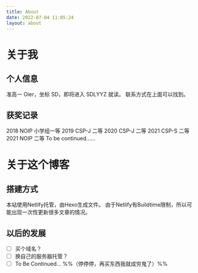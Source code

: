 ```yaml
---
title: About
date: 2022-07-04 11:05:24
layout: about
---
```


# 关于我

## 个人信息

准高一 Oier，坐标 SD，即将进入 SDLYYZ 就读。
联系方式在上面可以找到。

## 获奖记录

2018 NOIP 小学组一等
2019 CSP-J 二等
2020 CSP-J 二等
2021 CSP-S 二等
2021 NOIP 二等
To be continued......

# 关于这个博客
## 搭建方式
本站使用Netlify托管，由Hexo生成文件。
由于Netlify有Buildtime限制，所以可能出现一次性更新很多文章的情况。
## 以后的发展
- [ ] 买个域名？
- [ ] 换自己的服务器托管？
- [ ] To Be Continued...
%%（停停停，再买东西我就成穷鬼了）%%